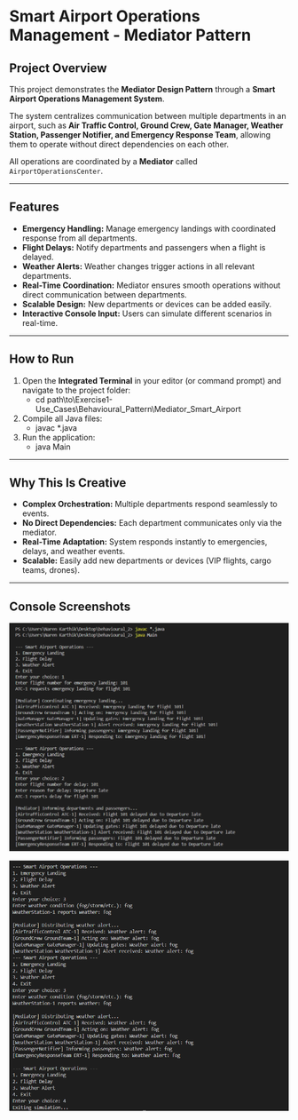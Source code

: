 # Smart Airport Operations Management - Mediator Pattern

## Project Overview

This project demonstrates the **Mediator Design Pattern** through a **Smart Airport Operations Management System**.  

The system centralizes communication between multiple departments in an airport, such as **Air Traffic Control, Ground Crew, Gate Manager, Weather Station, Passenger Notifier, and Emergency Response Team**, allowing them to operate without direct dependencies on each other.  

All operations are coordinated by a **Mediator** called `AirportOperationsCenter`.

---

## Features

- **Emergency Handling:** Manage emergency landings with coordinated response from all departments.
- **Flight Delays:** Notify departments and passengers when a flight is delayed.
- **Weather Alerts:** Weather changes trigger actions in all relevant departments.
- **Real-Time Coordination:** Mediator ensures smooth operations without direct communication between departments.
- **Scalable Design:** New departments or devices can be added easily.
- **Interactive Console Input:** Users can simulate different scenarios in real-time.

---

## How to Run

1. Open the **Integrated Terminal** in your editor (or command prompt) and navigate to the project folder:
    - cd path\to\Exercise1-Use_Cases\Behavioural_Pattern\Mediator_Smart_Airport
2. Compile all Java files:
    - javac *.java
3. Run the application:
    - java Main

---

## Why This Is Creative

- **Complex Orchestration:** Multiple departments respond seamlessly to events.  
- **No Direct Dependencies:** Each department communicates only via the mediator.  
- **Real-Time Adaptation:** System responds instantly to emergencies, delays, and weather events.  
- **Scalable:** Easily add new departments or devices (VIP flights, cargo teams, drones).  

---

## Console Screenshots

![alt text](image.png) 

![alt text](image-1.png)


